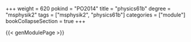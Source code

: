 +++
weight = 620
pokind = "PO2014"
title = "physics61b"
degree = "msphysik2"
tags = ["msphysik2", "physics61b"]
categories = ["module"]
bookCollapseSection = true
+++

{{< genModulePage >}}
